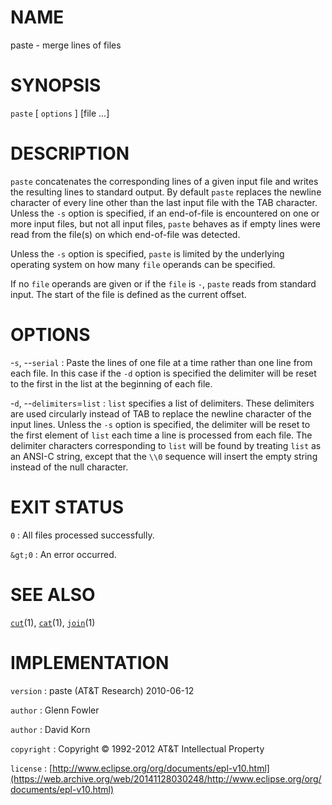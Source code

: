 # NAME

paste - merge lines of files

# SYNOPSIS

`paste` \[ `options` \] \[file ...\]

# DESCRIPTION

`paste` concatenates the corresponding lines of a given input file and
writes the resulting lines to standard output. By default `paste`
replaces the newline character of every line other than the last input
file with the TAB character.
Unless the `-s` option is specified, if an end-of-file is encountered
on one or more input files, but not all input files, `paste` behaves
as if empty lines were read from the file(s) on which end-of-file was
detected.

Unless the `-s` option is specified, `paste` is limited by the
underlying operating system on how many `file` operands can be
specified.

If no `file` operands are given or if the `file` is `-`, `paste`
reads from standard input. The start of the file is defined as the
current offset.

# OPTIONS

-`s`, --`serial`
:   Paste the lines of one file at a time rather than one line from
    each file. In this case if the `-d` option is specified the
    delimiter will be reset to the first in the list at the beginning of
    each file.

-`d`, --`delimiters`=`list`
:   `list` specifies a list of delimiters. These delimiters are used
    circularly instead of TAB to replace the newline character of the
    input lines. Unless the `-s` option is specified, the delimiter
    will be reset to the first element of `list` each time a line is
    processed from each file. The delimiter characters corresponding to
    `list` will be found by treating `list` as an ANSI-C string, except
    that the `\\0` sequence will insert the empty string instead of
    the null character.

# EXIT STATUS

`0`
: All files processed successfully.

`&gt;0`
:   An error occurred.

# SEE ALSO

[`cut`](/web/20141128030248/http://www2.research.att.com/~astopen/man/man1/cut.html)(1),
[`cat`](/web/20141128030248/http://www2.research.att.com/~astopen/man/man1/cat.html)(1),
[`join`](/web/20141128030248/http://www2.research.att.com/~astopen/man/man1/join.html)(1)

# IMPLEMENTATION

`version`
:   paste (AT&T Research) 2010-06-12

`author`
:   Glenn Fowler

`author`
:   David Korn

`copyright`
:   Copyright © 1992-2012 AT&T Intellectual Property

`license`
:   [http://www.eclipse.org/org/documents/epl-v10.html](https://web.archive.org/web/20141128030248/http://www.eclipse.org/org/documents/epl-v10.html)


